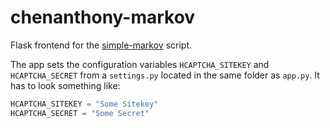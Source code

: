 # chenanthony-markov
Flask frontend for the [simple-markov](https://github.com/slightlyskepticalpotat/simple-markov) script.

The app sets the configuration variables `HCAPTCHA_SITEKEY` and `HCAPTCHA_SECRET` from a `settings.py` located in the same folder as `app.py`. It has to look something like:

```python
HCAPTCHA_SITEKEY = "Some Sitekey"
HCAPTCHA_SECRET = "Some Secret"
```
